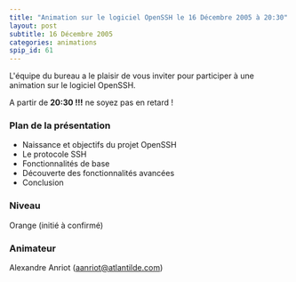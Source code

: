 ```yaml
---
title: "Animation sur le logiciel OpenSSH le 16 Décembre 2005 à 20:30"
layout: post
subtitle: 16 Décembre 2005
categories: animations
spip_id: 61
---
```

L'équipe du bureau a le plaisir de vous inviter pour participer à une animation sur le logiciel OpenSSH.

A partir de **20:30 !!!** ne soyez pas en retard !

### Plan de la présentation ###

*  Naissance et objectifs du projet OpenSSH
*  Le protocole SSH
*  Fonctionnalités de base
*  Découverte des fonctionnalités avancées
*  Conclusion

### Niveau ###
Orange (initié à confirmé)


### Animateur ###

Alexandre Anriot (<aanriot@atlantilde.com>)

